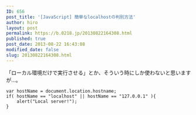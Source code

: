 ```yaml
---
ID: 656
post_title: '[JavaScript] 簡単なlocalhostの判別方法'
author: hiro
layout: post
permalink: https://b.0218.jp/20130822164308.html
published: true
post_date: 2013-08-22 16:43:08
modified_date: false
slug: 20130822164308.html
---
```

「ローカル環境だけで実行させる」とか、そういう時にしか使わないと思いますが…。
<!--more-->
<pre class="language-javascript"><code>var hostName = document.location.hostname;
if( hostName == "localhost" || hostName == "127.0.0.1" ){
    alert("Local server!");
}</code></pre>